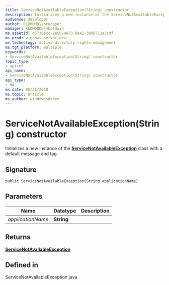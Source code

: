 ```yaml
---
title: ServiceNotAvailableException(String) constructor
description: Initializes a new instance of the ServiceNotAvailableException class with a default message and tag.
audience: developer
author: REDMOND\\bruceper
manager: REDMOND\\mbaldwin
ms.assetid: c5736ecc-2e56-4873-8aa1-39d8713e3c9f
ms.prod: windows-server-dev
ms.technology: active-directory-rights-management
ms.tgt_platform: multiple
keywords:
- ServiceNotAvailableException(String) constructor
topic_type:
- apiref
api_name:
- ServiceNotAvailableException(String) constructor
api_type:
- NA
ms.date: 05/31/2018
ms.topic: article
ms.author: windowssdkdev
---
```


# ServiceNotAvailableException(String) constructor

Initializes a new instance of the [**ServiceNotAvailableException**](servicenotavailableexception-class-java.md) class with a default message and tag.

## Signature

``` syntax
public ServiceNotAvailableException(String applicationName)
```

## Parameters



| Name                         | Datatype              | Description |
|------------------------------|-----------------------|-------------|
| *applicationName*<br/> | **String**<br/> |             |



 

## Returns

[**ServiceNotAvailableException**](servicenotavailableexception-class-java.md)

## Defined in

ServiceNotAvailableException.java

 

 





